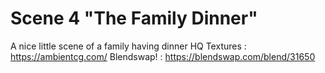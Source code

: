 # Scene 4 "The Family Dinner"
A nice little scene of a family having dinner
HQ Textures : https://ambientcg.com/
Blendswap! : https://blendswap.com/blend/31650